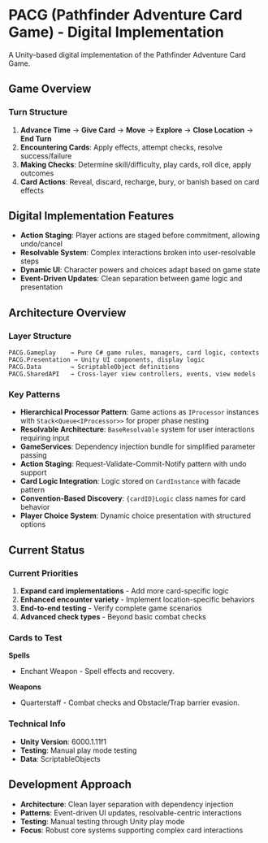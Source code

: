# PACG (Pathfinder Adventure Card Game) - Digital Implementation

A Unity-based digital implementation of the Pathfinder Adventure Card Game.

## Game Overview

### Turn Structure
1. **Advance Time** → **Give Card** → **Move** → **Explore** → **Close Location** → **End Turn**
2. **Encountering Cards**: Apply effects, attempt checks, resolve success/failure
3. **Making Checks**: Determine skill/difficulty, play cards, roll dice, apply outcomes
4. **Card Actions**: Reveal, discard, recharge, bury, or banish based on card effects

## Digital Implementation Features

- **Action Staging**: Player actions are staged before commitment, allowing undo/cancel
- **Resolvable System**: Complex interactions broken into user-resolvable steps
- **Dynamic UI**: Character powers and choices adapt based on game state
- **Event-Driven Updates**: Clean separation between game logic and presentation

## Architecture Overview

### Layer Structure
```
PACG.Gameplay    → Pure C# game rules, managers, card logic, contexts
PACG.Presentation → Unity UI components, display logic
PACG.Data        → ScriptableObject definitions
PACG.SharedAPI   → Cross-layer view controllers, events, view models
```

### Key Patterns
- **Hierarchical Processor Pattern**: Game actions as `IProcessor` instances with `Stack<Queue<IProcessor>>` for proper phase nesting
- **Resolvable Architecture**: `BaseResolvable` system for user interactions requiring input
- **GameServices**: Dependency injection bundle for simplified parameter passing
- **Action Staging**: Request-Validate-Commit-Notify pattern with undo support
- **Card Logic Integration**: Logic stored on `CardInstance` with facade pattern
- **Convention-Based Discovery**: `{cardID}Logic` class names for card behavior
- **Player Choice System**: Dynamic choice presentation with structured options

## Current Status

### Current Priorities
1. **Expand card implementations** - Add more card-specific logic
2. **Enhanced encounter variety** - Implement location-specific behaviors
3. **End-to-end testing** - Verify complete game scenarios
4. **Advanced check types** - Beyond basic combat checks

### Cards to Test
**Spells**
- Enchant Weapon - Spell effects and recovery.
 
**Weapons**
- Quarterstaff - Combat checks and Obstacle/Trap barrier evasion.

### Technical Info
- **Unity Version**: 6000.1.11f1
- **Testing**: Manual play mode testing
- **Data**: ScriptableObjects

## Development Approach

- **Architecture**: Clean layer separation with dependency injection
- **Patterns**: Event-driven UI updates, resolvable-centric interactions
- **Testing**: Manual testing through Unity play mode
- **Focus**: Robust core systems supporting complex card interactions